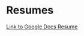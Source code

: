 # Resumes

[Link to Google Docs Resume](https://docs.google.com/document/d/1D-3Mh8SPKjT1JtYvADI9SEd1xfNEosy5Bg2jE9g8z9c/edit#heading=h.ocvpswguxa6m)

